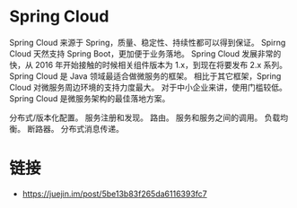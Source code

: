 # Spring Cloud

Spring Cloud 来源于 Spring，质量、稳定性、持续性都可以得到保证。
Spirng Cloud 天然支持 Spring Boot，更加便于业务落地。
Spring Cloud 发展非常的快，从 2016 年开始接触的时候相关组件版本为 1.x，到现在将要发布 2.x 系列。
Spring Cloud 是 Java 领域最适合做微服务的框架。
相比于其它框架，Spring Cloud 对微服务周边环境的支持力度最大。
对于中小企业来讲，使用门槛较低。
Spring Cloud 是微服务架构的最佳落地方案。

分布式/版本化配置。
服务注册和发现。
路由。
服务和服务之间的调用。
负载均衡。
断路器。
分布式消息传递。

# 链接

- https://juejin.im/post/5be13b83f265da6116393fc7